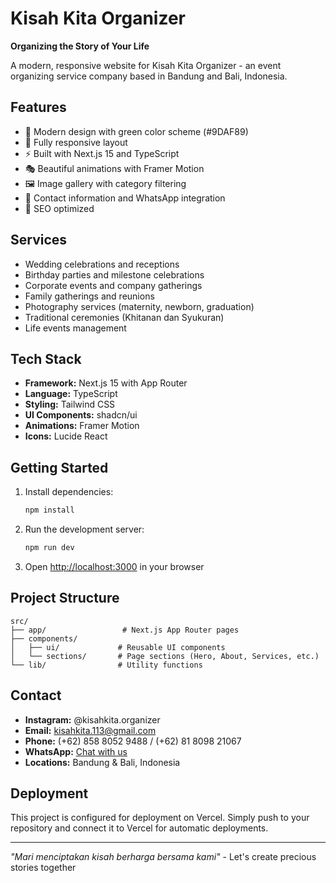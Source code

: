 # Kisah Kita Organizer

**Organizing the Story of Your Life**

A modern, responsive website for Kisah Kita Organizer - an event organizing service company based in Bandung and Bali, Indonesia.

## Features

- 🎨 Modern design with green color scheme (#9DAF89)
- 📱 Fully responsive layout
- ⚡ Built with Next.js 15 and TypeScript
- 🎭 Beautiful animations with Framer Motion
- 🖼️ Image gallery with category filtering
- 📧 Contact information and WhatsApp integration
- 🎯 SEO optimized

## Services

- Wedding celebrations and receptions
- Birthday parties and milestone celebrations
- Corporate events and company gatherings
- Family gatherings and reunions
- Photography services (maternity, newborn, graduation)
- Traditional ceremonies (Khitanan dan Syukuran)
- Life events management

## Tech Stack

- **Framework:** Next.js 15 with App Router
- **Language:** TypeScript
- **Styling:** Tailwind CSS
- **UI Components:** shadcn/ui
- **Animations:** Framer Motion
- **Icons:** Lucide React

## Getting Started

1. Install dependencies:
   ```bash
   npm install
   ```

2. Run the development server:
   ```bash
   npm run dev
   ```

3. Open [http://localhost:3000](http://localhost:3000) in your browser

## Project Structure

```
src/
├── app/                 # Next.js App Router pages
├── components/
│   ├── ui/             # Reusable UI components
│   └── sections/       # Page sections (Hero, About, Services, etc.)
└── lib/                # Utility functions
```

## Contact

- **Instagram:** @kisahkita.organizer
- **Email:** kisahkita.113@gmail.com
- **Phone:** (+62) 858 8052 9488 / (+62) 81 8098 21067
- **WhatsApp:** [Chat with us](http://wa.me/6285880529488)
- **Locations:** Bandung & Bali, Indonesia

## Deployment

This project is configured for deployment on Vercel. Simply push to your repository and connect it to Vercel for automatic deployments.

---

*"Mari menciptakan kisah berharga bersama kami"* - Let's create precious stories together
